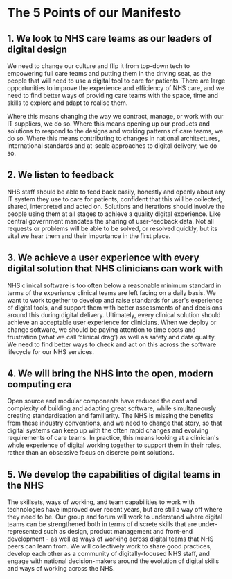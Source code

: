 # The 5 Points of our Manifesto

## 1. We look to NHS care teams as our leaders of digital design

We need to change our culture and flip it from top-down tech to empowering full care teams and putting them in the driving seat, as the people that will need to use a digital tool to care for patients. There are large opportunities to improve the experience and efficiency of NHS care, and we need to find better ways of providing care teams with the space, time and skills to explore and adapt to realise them.

Where this means changing the way we contract, manage, or work with our IT suppliers, we do so. Where this means opening up our products and solutions to respond to the designs and working patterns of care teams, we do so. Where this means contributing to changes in national architectures, international standards and at-scale approaches to digital delivery, we do so.

## 2. We listen to feedback

NHS staff should be able to feed back easily, honestly and openly about any IT system they use to care for patients, confident that this will be collected, shared, interpreted and acted on. Solutions and iterations should involve the people using them at all stages to achieve a quality digital experience. Like central government mandates the sharing of user-feedback data. Not all requests or problems will be able to be solved, or resolved quickly, but its vital we hear them and their importance in the first place.

## 3. We achieve a user experience with every digital solution that NHS clinicians can work with

NHS clinical software is too often below a reasonable minimum standard in terms of the experience clinical teams are left facing on a daily basis. We want to work together to develop and raise standards for user's experience of digital tools, and support them with better assessments of and decisions around this during digital delivery. Ultimately,  every clinical solution should achieve an acceptable user experience for clinicians.  When we deploy or change software, we should be paying attention to time costs and frustration (what we call ‘clinical drag’) as well as safety and data quality. We need to find better ways to check and act on this across the software lifecycle for our NHS services.

## 4. We will bring the NHS into the open, modern computing era

Open source and modular components have reduced the cost and complexity of building and adapting great software, while simultaneously creating standardisation and familiarity. The NHS is missing the benefits from these industry conventions, and we need to change that story, so that digital systems can keep up with the often rapid changes and evolving requirements of care teams. In practice, this means looking at a clinician's whole experience of digital working together to support them in their roles, rather than an obsessive focus on discrete point solutions.

## 5. We develop the capabilities of digital teams in the NHS

The skillsets, ways of working, and team capabilities to work with technologies have improved over recent years, but are still a way off where they need to be. Our group and forum will work to understand where digital teams can be strengthened both in terms of discrete skills that are under-represented such as design, product management and front-end development - as well as ways of working across digital teams that NHS peers can learn from. We will collectively work to share good practices, develop each other as a community of digitally-focused NHS staff, and engage with national decision-makers around the evolution of digital skills and ways of working across the NHS.

